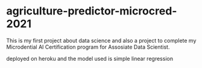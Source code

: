 # agriculture-predictor-microcred-2021
This is my first project about data science and also a project to complete my Microdential AI Certification program for Assosiate Data Scientist.

deployed on heroku and the model used is simple linear regression
